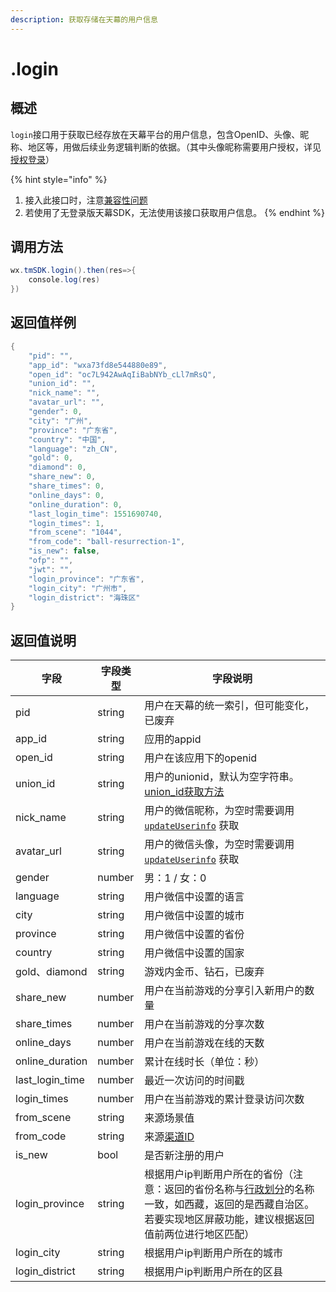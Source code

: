 ```yaml
---
description: 获取存储在天幕的用户信息
---
```


# .login

## 概述

`login`接口用于获取已经存放在天幕平台的用户信息，包含OpenID、头像、昵称、地区等，用做后续业务逻辑判断的依据。（其中头像昵称需要用户授权，详见[授权登录](./#shou-quan-deng-lu)）

{% hint style="info" %}
1. 接入此接口时，注意[兼容性问题](../../../questions/compatibility.md)
2. 若使用了无登录版天幕SDK，无法使用该接口获取用户信息。
{% endhint %}

## **调用方法**

```java
wx.tmSDK.login().then(res=>{
    console.log(res)
})
```

## **返回值样例**

```java
{
    "pid": "",
    "app_id": "wxa73fd8e544880e89",
    "open_id": "oc7L942AwAqIiBabNYb_cLl7mRsQ",
    "union_id": "",
    "nick_name": "",
    "avatar_url": "",
    "gender": 0,
    "city": "广州",
    "province": "广东省",
    "country": "中国",
    "language": "zh_CN",
    "gold": 0,
    "diamond": 0,
    "share_new": 0,
    "share_times": 0,
    "online_days": 0,
    "online_duration": 0,
    "last_login_time": 1551690740,
    "login_times": 1,
    "from_scene": "1044",
    "from_code": "ball-resurrection-1",
    "is_new": false,
    "ofp": "",
    "jwt": "",
    "login_province": "广东省",
    "login_city": "广州市",
    "login_district": "海珠区"
}
```

## **返回值说明**

| 字段              | 字段类型   | 字段说明                                                                                                                                                                         |
| --------------- | ------ | ---------------------------------------------------------------------------------------------------------------------------------------------------------------------------- |
| pid             | string | 用户在天幕的统一索引，但可能变化，已废弃                                                                                                                                                         |
| app_id          | string | 应用的appid                                                                                                                                                                     |
| open_id         | string | 用户在该应用下的openid                                                                                                                                                               |
| union_id        | string | 用户的unionid，默认为空字符串。[union_id获取方法](https://developers.weixin.qq.com/minigame/dev/guide/open-ability/union-id.html)                                                            |
| nick_name       | string | 用户的微信昵称，为空时需要调用 [`updateUserinfo`](update-userinfo.md) 获取                                                                                                                    |
| avatar_url      | string | 用户的微信头像，为空时需要调用 [`updateUserinfo`](update-userinfo.md) 获取                                                                                                                    |
| gender          | number | 男：1 / 女：0                                                                                                                                                                    |
| language        | string | 用户微信中设置的语言                                                                                                                                                                   |
| city            | string | 用户微信中设置的城市                                                                                                                                                                   |
| province        | string | 用户微信中设置的省份                                                                                                                                                                   |
| country         | string | 用户微信中设置的国家                                                                                                                                                                   |
| gold、diamond    | string | 游戏内金币、钻石，已废弃                                                                                                                                                                 |
| share_new       | number | 用户在当前游戏的分享引入新用户的数量                                                                                                                                                           |
| share_times     | number | 用户在当前游戏的分享次数                                                                                                                                                                 |
| online_days     | number | 用户在当前游戏在线的天数                                                                                                                                                                 |
| online_duration | number | 累计在线时长（单位：秒）                                                                                                                                                                 |
| last_login_time | number | 最近一次访问的时间戳                                                                                                                                                                   |
| login_times     | number | 用户在当前游戏的累计登录访问次数                                                                                                                                                             |
| from_scene      | string | 来源场景值                                                                                                                                                                        |
| from_code       | string | 来源[渠道ID](../../../channel/main-features/channel-management.md)                                                                                                               |
| is_new          | bool   | 是否新注册的用户                                                                                                                                                                     |
| login_province  | string | 根据用户ip判断用户所在的省份（注意：返回的省份名称与[行政划分](https://baike.baidu.com/item/%E8%A1%8C%E6%94%BF%E5%8C%BA%E5%88%92/4655526?fr=aladdin#3\_3)的名称一致，如西藏，返回的是西藏自治区。若要实现地区屏蔽功能，建议根据返回值前两位进行地区匹配） |
| login_city      | string | 根据用户ip判断用户所在的城市                                                                                                                                                              |
| login_district  | string | 根据用户ip判断用户所在的区县                                                                                                                                                              |

